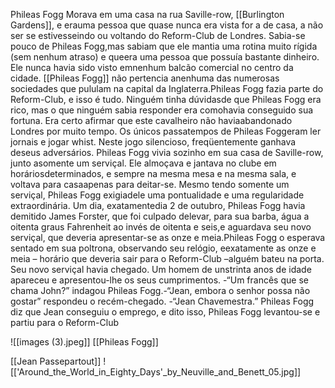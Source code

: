 
Phileas Fogg Morava em uma casa na rua Saville-row, [[Burlington Gardens]], e erauma pessoa que quase nunca era vista for a de casa, a não ser se estivesseindo ou voltando do Reform-Club de Londres. Sabia-se pouco de Phileas Fogg,mas sabiam que ele mantia uma rotina muito rígida (sem nenhum atraso) e queera uma pessoa que possuía bastante dinheiro. Ele nunca havia sido visto emnenhum balcão comercial no centro da cidade. [[Phileas Fogg]] não pertencia anenhuma   das   numerosas   sociedades   que   pululam   na   capital   da   Inglaterra.Phileas Fogg fazia parte do Reform-Club, e isso é tudo. Ninguém tinha dúvidasde que Phileas Fogg era rico, mas o que ninguém sabia responder era comohavia conseguido sua fortuna. Era certo afirmar que este cavalheiro não haviaabandonado Londres por muito tempo. Os únicos passatempos de Phileas Foggeram ler jornais e jogar whist. Neste jogo silencioso, freqüentemente ganhava deseus adversários. Phileas Fogg vivia sozinho em sua casa de Saville-row, junto asomente  um serviçal.   Ele almoçava   e jantava no clube em   horáriosdeterminados, e sempre na mesma mesa e na mesma sala, e voltava para casaapenas para deitar-se. Mesmo tendo somente um serviçal, Phileas Fogg exigiadele uma pontualidade e uma regularidade extraordinária. Um dia, exatamentedia 2 de outubro, Phileas Fogg havia demitido James Forster, que foi culpado delevar, para sua barba, água a oitenta graus Fahrenheit ao invés de oitenta e seis,e aguardava seu   novo serviçal,  que deveria apresentar-se  as  onze  e meia.Phileas Fogg o esperava sentado em sua poltrona, observando seu relógio, eexatamente as onze e meia – horário que deveria sair para o Reform-Club –alguém bateu na porta. Seu novo serviçal havia chegado. Um homem de unstrinta anos de idade apareceu e apresentou-lhe os seus cumprimentos. -“Um francês que se chama John?” indagou Phileas Fogg.-“Jean, embora o senhor possa não gostar” respondeu o recém-chegado. -“Jean Chavemestra.” Phileas Fogg diz que Jean  conseguiu o emprego,  e dito  isso, Phileas Fogg levantou-se e partiu para o Reform-Club

![[images (3).jpeg]]
[[Phileas Fogg]]


[[Jean Passepartout]]
![['Around_the_World_in_Eighty_Days'_by_Neuville_and_Benett_05.jpg]]